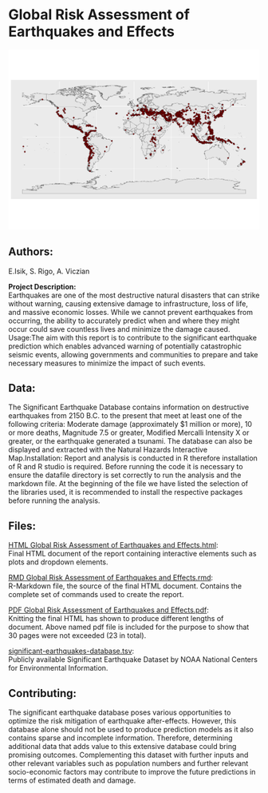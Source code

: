 # Global Risk Assessment of Earthquakes and Effects
![Earthquakes](https://github.com/vandik-23/ML01_Earthquake-Risk-Assesment-Analysis/blob/main/images/Map_earthquakes.png)

## Authors:
E.Isik, S. Rigo, A. Viczian

**Project Description:**\
Earthquakes are one of the most destructive natural disasters that can strike without warning, causing extensive damage to infrastructure, loss of life, and massive economic losses. While we cannot prevent earthquakes from occurring, the ability to accurately predict when and where they might occur could save countless lives and minimize the damage caused. Usage:The aim with this report is to contribute to the significant earthquake prediction which enables advanced warning of potentially catastrophic seismic events, allowing governments and communities to prepare and take necessary measures to minimize the impact of such events.

## Data:
The Significant Earthquake Database contains information on destructive earthquakes from 2150 B.C. to the present that meet at least one of the following criteria: Moderate damage (approximately $1 million or more), 10 or more deaths, Magnitude 7.5 or greater, Modified Mercalli Intensity X or greater, or the earthquake generated a tsunami. The database can also be displayed and extracted with the Natural Hazards Interactive Map.Installation: Report and analysis is conducted in R therefore installation of R and R studio is required. Before running the code it is necessary to ensure the datafile directory is set correctly to run the analysis and the markdown file. At the beginning of the file we have listed the selection of the libraries used, it is recommended to install the respective packages before running the analysis.

## Files:
[HTML Global Risk Assessment of Earthquakes and Effects.html](https://github.com/vandik-23/ML01_Earthquake-Risk-Assesment-Analysis/blob/main/Earthquakes_Risk_Assessment/RMD-Global-Risk-Assessment-of-Earthquakes-and-Effects.html):\
Final HTML document of the report containing interactive elements such as plots and dropdown elements.

[RMD Global Risk Assessment of Earthquakes and Effects.rmd](https://github.com/vandik-23/ML01_Earthquake-Risk-Assesment-Analysis/blob/main/Earthquakes_Risk_Assessment/RMD%20Global%20Risk%20Assessment%20of%20Earthquakes%20and%20Effects.Rmd):\
R-Markdown file, the source of the final HTML document. Contains the complete set of commands used to create the report.

[PDF Global Risk Assessment of Earthquakes and Effects.pdf](https://github.com/vandik-23/ML01_Earthquake-Risk-Assesment-Analysis/blob/main/Earthquakes_Risk_Assessment/PDF%20Global%20Risk%20Assessment%20of%20Earthquakes%20and%20Effects.pdf):\
Knitting the final HTML has shown to produce different lengths of document. Above named pdf file is included for the purpose to show that 30 pages were not exceeded (23 in total).

[significant-earthquakes-database.tsv](https://www.ngdc.noaa.gov/hazel/view/hazards/earthquake/event-data):\
Publicly available Significant Earthquake Dataset by NOAA National Centers for Environmental Information.

## Contributing:
The significant earthquake database poses various opportunities to optimize the risk mitigation of earthquake after-effects. However, this database alone should not be used to produce prediction models as it also contains sparse and incomplete information. Therefore, determining additional data that adds value to this extensive database could bring promising outcomes. Complementing this dataset with further inputs and other relevant variables such as population numbers and further relevant socio-economic factors may contribute to improve the future predictions in terms of estimated death and damage.

